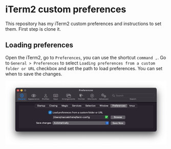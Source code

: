 # iTerm2 custom preferences
This repository has my iTerm2 custom preferences and instructions to set them. First step is clone it.

## Loading preferences
Open the iTerm2, go to `Preferences`, you can use the shortcut `command ,`. Go to `General > Preferences` to select `Loading preferences from a custom folder or URL` checkbox and set the path to load preferences. You can set when to save the changes.

![Loading preferences example](assets/loading-preferences.png)
